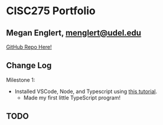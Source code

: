 # CISC275 Portfolio
## Megan Englert, menglert@udel.edu

[GitHub Repo Here!](https://github.com/meganenglert/CISC275)

## Change Log
Milestone 1:
- Installed VSCode, Node, and Typescript using [this tutorial](https://neu-se.github.io/CS4530-CS5500-Spring-2021/tutorials/week1-getting-started).
    - Made my first little TypeScript program!

## TODO